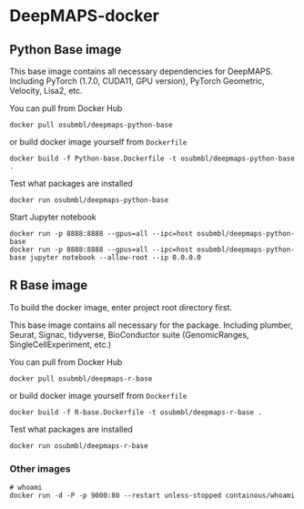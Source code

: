 # DeepMAPS-docker

## Python Base image

This base image contains all necessary dependencies for DeepMAPS. Including PyTorch (1.7.0, CUDA11, GPU version), PyTorch Geometric, Velocity, Lisa2, etc.

You can pull from Docker Hub
```{bash, eval=FALSE}
docker pull osubmbl/deepmaps-python-base
```
or build docker image yourself from `Dockerfile` 
```{bash, eval=FALSE}
docker build -f Python-base.Dockerfile -t osubmbl/deepmaps-python-base .
```
Test what packages are installed
```{bash, eval=FALSE}
docker run osubmbl/deepmaps-python-base
```
Start Jupyter notebook
```{bash, eval=FALSE}
docker run -p 8888:8888 --gpus=all --ipc=host osubmbl/deepmaps-python-base
docker run -p 8888:8888 --gpus=all --ipc=host osubmbl/deepmaps-python-base jupyter notebook --allow-root --ip 0.0.0.0
```

## R Base image

To build the docker image, enter project root directory first.

This base image contains all necessary for the package. Including plumber, Seurat, Signac, tidyverse, BioConductor suite (GenomicRanges, SingleCellExperiment, etc.)

You can pull from Docker Hub
```{bash, eval=FALSE}
docker pull osubmbl/deepmaps-r-base
```
or build docker image yourself from `Dockerfile` 
```{bash, eval=FALSE}
docker build -f R-base.Dockerfile -t osubmbl/deepmaps-r-base .
```
Test what packages are installed
```{bash, eval=FALSE}
docker run osubmbl/deepmaps-r-base
```

### Other images

```{bash, eval=FALSE}
# whoami
docker run -d -P -p 9000:80 --restart unless-stopped containous/whoami

```
